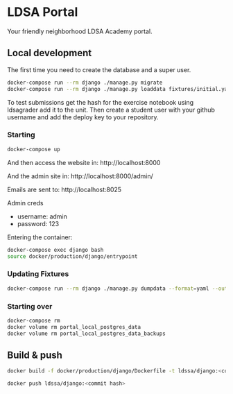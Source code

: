 # LDSA Portal

Your friendly neighborhood LDSA Academy portal.


## Local development

The first time you need to create the database and a super user.
```bash
docker-compose run --rm django ./manage.py migrate
docker-compose run --rm django ./manage.py loaddata fixtures/initial.yaml
```

To test submissions get the hash for the exercise notebook using ldsagrader add
it to the unit.
Then create a student user with your github username and add the deploy key to
your repository.

### Starting

```bash
docker-compose up
```
And then access the website in:
http://localhost:8000

And the admin site in:
http://localhost:8000/admin/

Emails are sent to:
http://localhost:8025

Admin creds
* username: admin
* password: 123

Entering the container:
```bash
docker-compose exec django bash
source docker/production/django/entrypoint
```


### Updating Fixtures

```bash
docker-compose run --rm django ./manage.py dumpdata --format=yaml --output=fixtures/initial.yaml
```

### Starting over
```bash
docker-compose rm
docker volume rm portal_local_postgres_data
docker volume rm portal_local_postgres_data_backups
```

## Build & push

```bash
docker build -f docker/production/django/Dockerfile -t ldssa/django:<commit hash> .
```

```bash
docker push ldssa/django:<commit hash>
```


